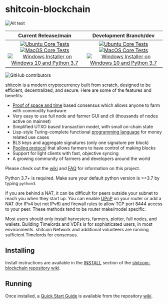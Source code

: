# shitcoin-blockchain

![Alt text](https://www.shitcoin.net/img/shitcoin_logo.svg)

| Current Release/main | Development Branch/dev |
|         :---:          |          :---:         |
| [![Ubuntu Core Tests](https://github.com/shitcoin-Network/shitcoin-blockchain/actions/workflows/build-test-ubuntu-core.yml/badge.svg)](https://github.com/shitcoin-Network/shitcoin-blockchain/actions/workflows/build-test-ubuntu-core.yml) [![MacOS Core Tests](https://github.com/shitcoin-Network/shitcoin-blockchain/actions/workflows/build-test-macos-core.yml/badge.svg)](https://github.com/shitcoin-Network/shitcoin-blockchain/actions/workflows/build-test-macos-core.yml) [![Windows Installer on Windows 10 and Python 3.7](https://github.com/shitcoin-Network/shitcoin-blockchain/actions/workflows/build-windows-installer.yml/badge.svg)](https://github.com/shitcoin-Network/shitcoin-blockchain/actions/workflows/build-windows-installer.yml)  |  [![Ubuntu Core Tests](https://github.com/shitcoin-Network/shitcoin-blockchain/actions/workflows/build-test-ubuntu-core.yml/badge.svg?branch=dev)](https://github.com/shitcoin-Network/shitcoin-blockchain/actions/workflows/build-test-ubuntu-core.yml) [![MacOS Core Tests](https://github.com/shitcoin-Network/shitcoin-blockchain/actions/workflows/build-test-macos-core.yml/badge.svg?branch=dev)](https://github.com/shitcoin-Network/shitcoin-blockchain/actions/workflows/build-test-macos-core.yml) [![Windows Installer on Windows 10 and Python 3.7](https://github.com/shitcoin-Network/shitcoin-blockchain/actions/workflows/build-windows-installer.yml/badge.svg?branch=dev)](https://github.com/shitcoin-Network/shitcoin-blockchain/actions/workflows/build-windows-installer.yml) |

![GitHub contributors](https://img.shields.io/github/contributors/shitcoin-Network/shitcoin-blockchain?logo=GitHub)

shitcoin is a modern cryptocurrency built from scratch, designed to be efficient, decentralized, and secure. Here are some of the features and benefits:
* [Proof of space and time](https://docs.google.com/document/d/1tmRIb7lgi4QfKkNaxuKOBHRmwbVlGL4f7EsBDr_5xZE/edit) based consensus which allows anyone to farm with commodity hardware
* Very easy to use full node and farmer GUI and cli (thousands of nodes active on mainnet)
* Simplified UTXO based transaction model, with small on-chain state
* Lisp-style Turing-complete functional [programming language](https://shitcoinlisp.com/) for money related use cases
* BLS keys and aggregate signatures (only one signature per block)
* [Pooling protocol](https://github.com/shitcoin-Network/shitcoin-blockchain/wiki/Pooling-User-Guide) that allows farmers to have control of making blocks
* Support for light clients with fast, objective syncing
* A growing community of farmers and developers around the world

Please check out the [wiki](https://github.com/shitcoin-Network/shitcoin-blockchain/wiki)
and [FAQ](https://github.com/shitcoin-Network/shitcoin-blockchain/wiki/FAQ) for
information on this project.

Python 3.7+ is required. Make sure your default python version is >=3.7
by typing `python3`.

If you are behind a NAT, it can be difficult for peers outside your subnet to
reach you when they start up. You can enable
[UPnP](https://www.homenethowto.com/ports-and-nat/upnp-automatic-port-forward/)
on your router or add a NAT (for IPv4 but not IPv6) and firewall rules to allow
TCP port 8444 access to your peer.
These methods tend to be router make/model specific.

Most users should only install harvesters, farmers, plotter, full nodes, and wallets.
Building Timelords and VDFs is for sophisticated users, in most environments.
shitcoin Network and additional volunteers are running sufficient Timelords
for consensus.

## Installing

Install instructions are available in the
[INSTALL](https://github.com/shitcoin-Network/shitcoin-blockchain/wiki/INSTALL)
section of the
[shitcoin-blockchain repository wiki](https://github.com/shitcoin-Network/shitcoin-blockchain/wiki).

## Running

Once installed, a
[Quick Start Guide](https://github.com/shitcoin-Network/shitcoin-blockchain/wiki/Quick-Start-Guide)
is available from the repository
[wiki](https://github.com/shitcoin-Network/shitcoin-blockchain/wiki).
